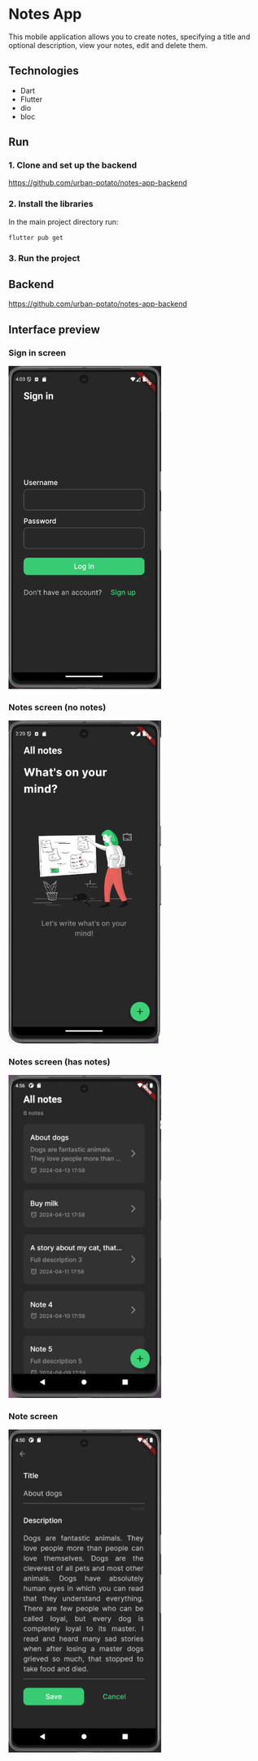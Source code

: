 # Notes App

This mobile application allows you to create notes, specifying a title and optional description, view your notes, edit and delete them.

## Technologies

- Dart
- Flutter
- dio
- bloc

## Run

### 1. Clone and set up the backend

https://github.com/urban-potato/notes-app-backend

### 2. Install the libraries

In the main project directory run:

```
flutter pub get
```

### 3. Run the project

## Backend

https://github.com/urban-potato/notes-app-backend

## Interface preview

### Sign in screen

<img alt="sign in screen" src="https://github.com/urban-potato/notes-app-mobile-flutter/blob/main/preview/sign_in_screen.png?raw=true" width="300">

### Notes screen (no notes)

<img alt="notes screen (no notes)" src="https://github.com/urban-potato/notes-app-mobile-flutter/blob/main/preview/notes_list_screen_no_notes.png?raw=true" width="300">

### Notes screen (has notes)

 <img alt="notes screen (has notes)" src="https://github.com/urban-potato/notes-app-mobile-flutter/blob/main/preview/notes_list_screen.png?raw=true" width="300">

### Note screen

<img alt="note screen" src="https://github.com/urban-potato/notes-app-mobile-flutter/blob/main/preview/note_screen.png?raw=true" width="300">
